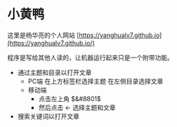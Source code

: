# 小黄鸭

这里是杨华亮的个人网站 [https://yanghualv7.github.io](https://yanghualv7.github.io/)

程序是写给其他人读的，让机器运行起来只是一个附带功能。

- 通过主题和目录以打开文章
  - PC端 在上方标签栏选择主题 在左侧目录选择文章
  - 移动端 
    - 点击左上角 $&#8801$ 
    - 然后点击 $\leftarrow$ 选择主题和文章
- 搜索关键词以打开文章
